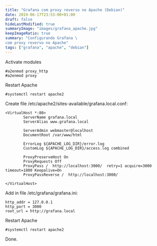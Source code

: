 ```yaml
---
title: "Grafana com proxy reverso no Apache (Debian)"
date: 2019-06-17T23:53:00+01:00
draft: false
hideLastModified: true
summaryImage: "images/grafana_apache.jpg"
keepImageRatio: true
summary: "Configurando Grafana \
com proxy revervo no Apache"
tags: ["grafana", "apache", "debian"]
---
```


Activate modules

```
#a2enmod proxy_http
#a2enmod proxy
```

Restart Apache

```
#systemctl restart apache2
```

Create file /etc/apache2/sites-available/grafana.local.conf:

```
<VirtualHost *:80>
        ServerName grafana.local
        ServerAlias www.grafana.local

        ServerAdmin webmaster@localhost
        DocumentRoot /var/www/html

        ErrorLog ${APACHE_LOG_DIR}/error.log
        CustomLog ${APACHE_LOG_DIR}/access.log combined

        ProxyPreserveHost On
        ProxyRequests Off
        ProxyPass /  http://localhost:3000/  retry=1 acquire=3000 timeout=1800 Keepalive=On
        ProxyPassReverse /  http://localhost:3000/

</VirtualHost>
```

Add in file /etc/grafana/grafana.ini:

```
http_addr = 127.0.0.1
http_port = 3000
root_url = http://grafana.local
```

Restart Apache

```
#systemctl restart apache2
```

Done.
